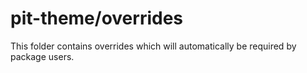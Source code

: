 # pit-theme/overrides

This folder contains overrides which will automatically be required by package users.
